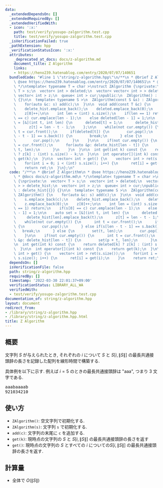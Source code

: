 ```yaml
---
data:
  _extendedDependsOn: []
  _extendedRequiredBy: []
  _extendedVerifiedWith:
  - icon: ':x:'
    path: test/verify/yosupo-zalgorithm.test.cpp
    title: test/verify/yosupo-zalgorithm.test.cpp
  _isVerificationFailed: true
  _pathExtension: hpp
  _verificationStatusIcon: ':x:'
  attributes:
    _deprecated_at_docs: docs/z-algorithm.md
    document_title: Z Algorithm
    links:
    - https://heno239.hatenablog.com/entry/2020/07/07/140651
  bundledCode: "#line 1 \"string/z-algorithm.hpp\"\n/**\n * @brief Z Algorithm\n *\
    \ @see https://heno239.hatenablog.com/entry/2020/07/07/140651\n * @docs docs/z-algorithm.md\n\
    \ */\ntemplate< typename T = char >\nstruct ZAlgorithm {\nprivate:\n  vector<\
    \ T > s;\n  vector< int > deleted;\n  vector< vector< int > > delete_hist;\n \
    \ vector< int > z;\n  queue< int > cur;\npublic:\n  ZAlgorithm() : delete_hist{{}}\
    \ {}\n\n  template< typename S >\n  ZAlgorithm(const S &s) : ZAlgorithm() {\n\
    \    for(auto &c: s) add(c);\n  }\n\n  void add(const T &c) {\n    s.emplace_back(c);\n\
    \    delete_hist.emplace_back();\n    deleted.emplace_back(0);\n    z.emplace_back(0);\n\
    \    z[0]++;\n\n    int len = (int) s.size();\n    if(len == 1) return;\n    if(s[0]\
    \ == c) cur.emplace(len - 1);\n    else deleted[len - 1] = 1;\n\n    auto set\
    \ = [&](int t, int len) {\n      deleted[t] = 1;\n      delete_hist[len].emplace_back(t);\n\
    \      z[t] = len - t - 1;\n    };\n\n    while(not cur.empty()) {\n      int\
    \ t = cur.front();\n      if(deleted[t]) {\n        cur.pop();\n      } else if(s[len\
    \ - t - 1] == s.back()) {\n        break;\n      } else {\n        set(t, len);\n\
    \        cur.pop();\n      }\n    }\n\n    if(not cur.empty()) {\n      int t\
    \ = cur.front();\n      for(auto &p: delete_hist[len - t]) {\n        set(p +\
    \ t, len);\n      }\n    }\n  }\n\n  int get(int k) const {\n    return deleted[k]\
    \ ? z[k] : (int) s.size() - k;\n  }\n\n  int operator[](int k) const {\n    return\
    \ get(k);\n  }\n\n  vector< int > get() {\n    vector< int > ret(s.size());\n\
    \    for(int i = 0; i < (int) s.size(); i++) {\n      ret[i] = get(i);\n    }\n\
    \    return ret;\n  }\n};\n"
  code: "/**\n * @brief Z Algorithm\n * @see https://heno239.hatenablog.com/entry/2020/07/07/140651\n\
    \ * @docs docs/z-algorithm.md\n */\ntemplate< typename T = char >\nstruct ZAlgorithm\
    \ {\nprivate:\n  vector< T > s;\n  vector< int > deleted;\n  vector< vector< int\
    \ > > delete_hist;\n  vector< int > z;\n  queue< int > cur;\npublic:\n  ZAlgorithm()\
    \ : delete_hist{{}} {}\n\n  template< typename S >\n  ZAlgorithm(const S &s) :\
    \ ZAlgorithm() {\n    for(auto &c: s) add(c);\n  }\n\n  void add(const T &c) {\n\
    \    s.emplace_back(c);\n    delete_hist.emplace_back();\n    deleted.emplace_back(0);\n\
    \    z.emplace_back(0);\n    z[0]++;\n\n    int len = (int) s.size();\n    if(len\
    \ == 1) return;\n    if(s[0] == c) cur.emplace(len - 1);\n    else deleted[len\
    \ - 1] = 1;\n\n    auto set = [&](int t, int len) {\n      deleted[t] = 1;\n \
    \     delete_hist[len].emplace_back(t);\n      z[t] = len - t - 1;\n    };\n\n\
    \    while(not cur.empty()) {\n      int t = cur.front();\n      if(deleted[t])\
    \ {\n        cur.pop();\n      } else if(s[len - t - 1] == s.back()) {\n     \
    \   break;\n      } else {\n        set(t, len);\n        cur.pop();\n      }\n\
    \    }\n\n    if(not cur.empty()) {\n      int t = cur.front();\n      for(auto\
    \ &p: delete_hist[len - t]) {\n        set(p + t, len);\n      }\n    }\n  }\n\
    \n  int get(int k) const {\n    return deleted[k] ? z[k] : (int) s.size() - k;\n\
    \  }\n\n  int operator[](int k) const {\n    return get(k);\n  }\n\n  vector<\
    \ int > get() {\n    vector< int > ret(s.size());\n    for(int i = 0; i < (int)\
    \ s.size(); i++) {\n      ret[i] = get(i);\n    }\n    return ret;\n  }\n};\n"
  dependsOn: []
  isVerificationFile: false
  path: string/z-algorithm.hpp
  requiredBy: []
  timestamp: '2022-03-30 22:01:37+09:00'
  verificationStatus: LIBRARY_ALL_WA
  verifiedWith:
  - test/verify/yosupo-zalgorithm.test.cpp
documentation_of: string/z-algorithm.hpp
layout: document
redirect_from:
- /library/string/z-algorithm.hpp
- /library/string/z-algorithm.hpp.html
title: Z Algorithm
---
```

## 概要

文字列 $S$ が与えられたとき, それぞれの $i$ について $S$ と $S[i, \|S\|]$ の最長共通接頭辞の長さを記録した配列を線形時間で構築する.

具体例を以下に示す. 例えば $i = 5$ のときの最長共通接頭辞は "aaa", つまり $3$ 文字である.

<pre>
aaabaaaab
921034210
</pre>

## 使い方

* `ZAlgorithm()`: 空文字列で初期化する.
* `ZAlgorithm(s)`: 文字列 `s` で初期化する.
* `add(c)`: 文字列の末尾に `c` を追加する.
* `get(k)`: 現時点の文字列の  $S$ と $S[i, \|S\|]$ の最長共通接頭辞の長さを返す
* `get()`: 現時点の文字列の $S$ とすべての $i$ についての$S[i, \|S\|]$ の最長共通接頭辞の長さを返す.

## 計算量

* 全体で $O(\|S\|)$

